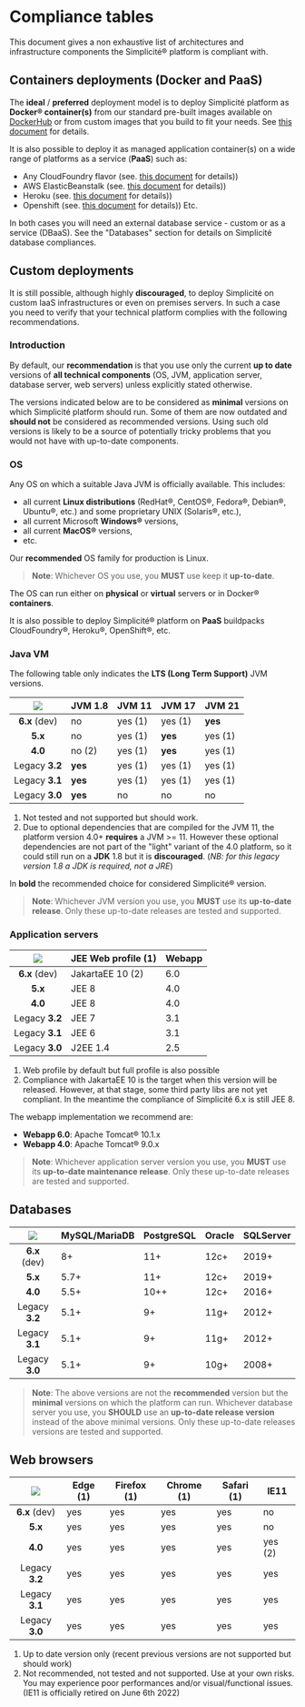 Compliance tables
=================

This document gives a non exhaustive list of architectures and infrastructure components the Simplicit&eacute;&reg; platform is compliant with.

Containers deployments (Docker and PaaS)
----------------------------------------

The **ideal** / **preferred** deployment model is to deploy Simplicit&eacute; platform as **Docker&reg; container(s)**
from our standard pre-built images available on [DockerHub](https://hub.docker.com/r/simplicite/) or from custom images that you build to fit your needs.
See [this document](/lesson/docs/operation/docker) for details.

It is also possible to deploy it as managed application container(s) on a wide range of platforms as a service (**PaaS**) such as:

- Any CloudFoundry flavor (see. [this document](/lesson/docs/operation/cloudfoundry) for details))
- AWS ElasticBeanstalk (see. [this document](/lesson/docs/operation/aws-elasticbeanstalk) for details))
- Heroku (see. [this document](/lesson/docs/operation/heroku) for details))
- Openshift (see. [this document](/lesson/docs/operation/openshift) for details))
Etc.

In both cases you will need an external database service - custom or as a service (DBaaS).
See the "Databases" section for details on Simplicit&eacute; database compliances.

Custom deployments
------------------

It is still possible, although highly **discouraged**, to deploy Simplicit&eacute; on custom IaaS infrastructures or even on premises servers.
In such a case you need to verify that your technical platform complies with the following recommendations.

### Introduction

By default, our **recommendation** is that you use only the current **up to date** versions of **all technical components**
(OS, JVM, application server, database server, web servers) unless explicitly stated otherwise.

The versions indicated below are to be considered as **minimal** versions on which Simplicit&eacute; platform should run.
Some of them are now outdated and **should not** be considered as recommended versions.
Using such old versions is likely to be a source of potentially tricky problems that you would not have with up-to-date components.

<h3 id="os">OS</h3>

Any OS on which a suitable Java JVM is officially available. This includes:

- all current **Linux distributions** (RedHat&reg;, CentOS&reg;, Fedora&reg;, Debian&reg;, Ubuntu&reg;, etc.) and some proprietary UNIX (Solaris&reg;, etc.),
- all current Microsoft **Windows&reg;** versions,
- all current **MacOS&reg;** versions,
- etc.

Our **recommended** OS family for production is Linux.

> **Note**: Whichever OS you use, you **MUST** use keep it **up-to-date**.

The OS can run either on **physical** or **virtual** servers or in Docker&reg; **containers**.

It is also possible to deploy Simplicit&eacute;&reg; platform on **PaaS** buildpacks CloudFoundry&reg;, Heroku&reg;, OpenShift&reg;, etc.

<h3 id="jvm">Java VM</h3>

The following table only indicates the **LTS (Long Term Support)** JVM versions.

| ![](https://platform.simplicite.io/logos/logo.svg) | JVM 1.8 | JVM 11       | JVM 17   | JVM 21   |
|:--------------------------------------------------:|---------|--------------|----------|----------|
| **6.x** (dev)                                      | no      | yes (1)      | yes (1)  | **yes**  |
| **5.x**                                            | no      | yes (1)      | **yes**  | yes (1)  |
| **4.0**                                            | no (2)  | yes (1)      | **yes**  | yes (1)  |
| Legacy **3.2**                                     | **yes** | yes (1)      | yes (1)  | yes (1)  |
| Legacy **3.1**                                     | **yes** | yes (1)      | yes (1)  | yes (1)  |
| Legacy **3.0**                                     | **yes** | no           | no       | no       |

1. Not tested and not supported but should work.
2. Due to optional dependencies that are compiled for the JVM 11, the platform version 4.0+ **requires** a JVM &gt;= 11.
However these optional dependencies are not part of the "light" variant of the 4.0 platform, so it could still run on a **JDK** 1.8 but it is **discouraged**.
(_NB: for this legacy version 1.8 a JDK is required, not a JRE_)

In **bold** the recommended choice for considered Simplicit&eacute;&reg; version.

> **Note**: Whichever JVM version you use, you **MUST** use its **up-to-date release**.
> Only these up-to-date releases are tested and supported.

<h3 id="appservers">Application servers</h3>

| ![](https://platform.simplicite.io/logos/logo.svg) | JEE Web profile (1) | Webapp |
|:--------------------------------------------------:|---------------------|--------|
| **6.x** (dev)                                      | JakartaEE 10 (2)    | 6.0    |
| **5.x**                                            | JEE 8               | 4.0    |
| **4.0**                                            | JEE 8               | 4.0    |
| Legacy **3.2**                                     | JEE 7               | 3.1    |
| Legacy **3.1**                                     | JEE 6               | 3.1    |
| Legacy **3.0**                                     | J2EE 1.4            | 2.5    |

1. Web profile by default but full profile is also possible
2. Compliance with JakartaEE 10 is the target when this version will be released.
However, at that stage, some third party libs are not yet compliant.
In the meantime the compliance of Simplicité 6.x is still JEE 8.

The webapp implementation we recommend are:

* **Webapp 6.0**: Apache Tomcat&reg; 10.1.x
* **Webapp 4.0**: Apache Tomcat&reg; 9.0.x

> **Note**: Whichever application server version you use, you **MUST** use its  **up-to-date maintenance release**. 
> Only these up-to-date releases are tested and supported.

<h2 id="databases">Databases</h2>

| ![](https://platform.simplicite.io/logos/logo.svg) | MySQL/MariaDB | PostgreSQL | Oracle   | SQLServer |
|:--------------------------------------------------:|---------------|------------|----------|-----------|
| **6.x** (dev)                                      | 8+            | 11+        | 12c+     | 2019+     |
| **5.x**                                            | 5.7+          | 11+        | 12c+     | 2019+     |
| **4.0**                                            | 5.5+          | 10++       | 12c+     | 2016+     |
| Legacy **3.2**                                     | 5.1+          | 9+         | 11g+     | 2012+     |
| Legacy **3.1**                                     | 5.1+          | 9+         | 11g+     | 2012+     |
| Legacy **3.0**                                     | 5.1+          | 9+         | 10g+     | 2008+     |

> **Note**: The above versions are not the **recommended** version but the **minimal** versions on which the platform can run.
> Whichever database server you use, you **SHOULD** use an **up-to-date release version** instead of the above minimal versions.
> Only these up-to-date releases versions are tested and supported.

<h2 id="browsers">Web browsers</h2>

| ![](https://platform.simplicite.io/logos/logo.svg) | Edge (1) |Firefox (1) | Chrome (1) | Safari (1) | IE11    |
|:--------------------------------------------------:|----------|------------|------------|------------|---------|
| **6.x** (dev)                                      | yes      | yes        | yes        | yes        | no      |
| **5.x**                                            | yes      | yes        | yes        | yes        | no      |
| **4.0**                                            | yes      | yes        | yes        | yes        | yes (2) |
| Legacy **3.2**                                     | yes      | yes        | yes        | yes        | yes     |
| Legacy **3.1**                                     | yes      | yes        | yes        | yes        | yes     |
| Legacy **3.0**                                     | yes      | yes        | yes        | yes        | yes     |

1. Up to date version only (recent previous versions are not supported but should work)
2. Not recommended, not tested and not supported. Use at your own risks. You may experience poor performances and/or visual/functional issues.
   (IE11 is officially retired on June 6th 2022)
